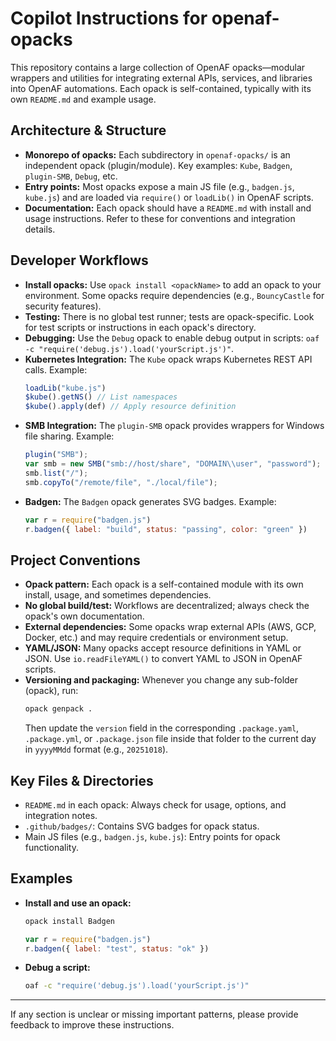 # Copilot Instructions for openaf-opacks

This repository contains a large collection of OpenAF opacks—modular wrappers and utilities for integrating external APIs, services, and libraries into OpenAF automations. Each opack is self-contained, typically with its own `README.md` and example usage.

## Architecture & Structure
- **Monorepo of opacks:** Each subdirectory in `openaf-opacks/` is an independent opack (plugin/module). Key examples: `Kube`, `Badgen`, `plugin-SMB`, `Debug`, etc.
- **Entry points:** Most opacks expose a main JS file (e.g., `badgen.js`, `kube.js`) and are loaded via `require()` or `loadLib()` in OpenAF scripts.
- **Documentation:** Each opack should have a `README.md` with install and usage instructions. Refer to these for conventions and integration details.

## Developer Workflows
- **Install opacks:** Use `opack install <opackName>` to add an opack to your environment. Some opacks require dependencies (e.g., `BouncyCastle` for security features).
- **Testing:** There is no global test runner; tests are opack-specific. Look for test scripts or instructions in each opack's directory.
- **Debugging:** Use the `Debug` opack to enable debug output in scripts: `oaf -c "require('debug.js').load('yourScript.js')"`.
- **Kubernetes Integration:** The `Kube` opack wraps Kubernetes REST API calls. Example:
  ```javascript
  loadLib("kube.js")
  $kube().getNS() // List namespaces
  $kube().apply(def) // Apply resource definition
  ```
- **SMB Integration:** The `plugin-SMB` opack provides wrappers for Windows file sharing. Example:
  ```javascript
  plugin("SMB");
  var smb = new SMB("smb://host/share", "DOMAIN\\user", "password");
  smb.list("/");
  smb.copyTo("/remote/file", "./local/file");
  ```
- **Badgen:** The `Badgen` opack generates SVG badges. Example:
  ```javascript
  var r = require("badgen.js")
  r.badgen({ label: "build", status: "passing", color: "green" })
  ```

## Project Conventions
- **Opack pattern:** Each opack is a self-contained module with its own install, usage, and sometimes dependencies.
- **No global build/test:** Workflows are decentralized; always check the opack's own documentation.
- **External dependencies:** Some opacks wrap external APIs (AWS, GCP, Docker, etc.) and may require credentials or environment setup.
- **YAML/JSON:** Many opacks accept resource definitions in YAML or JSON. Use `io.readFileYAML()` to convert YAML to JSON in OpenAF scripts.
- **Versioning and packaging:** Whenever you change any sub-folder (opack), run:
  ```bash
  opack genpack .
  ```
  Then update the `version` field in the corresponding `.package.yaml`, `.package.yml`, or `.package.json` file inside that folder to the current day in `yyyyMMdd` format (e.g., `20251018`).

## Key Files & Directories
- `README.md` in each opack: Always check for usage, options, and integration notes.
- `.github/badges/`: Contains SVG badges for opack status.
- Main JS files (e.g., `badgen.js`, `kube.js`): Entry points for opack functionality.

## Examples
- **Install and use an opack:**
  ```bash
  opack install Badgen
  ```
  ```javascript
  var r = require("badgen.js")
  r.badgen({ label: "test", status: "ok" })
  ```
- **Debug a script:**
  ```bash
  oaf -c "require('debug.js').load('yourScript.js')"
  ```

---
If any section is unclear or missing important patterns, please provide feedback to improve these instructions.
